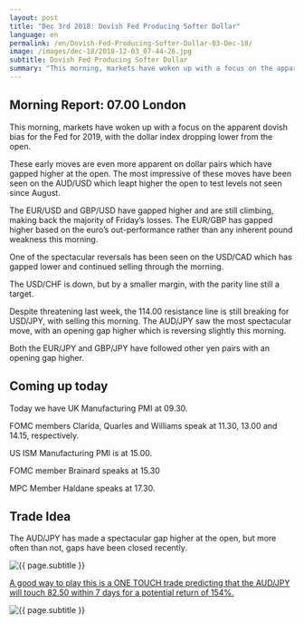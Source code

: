 ```yaml
---
layout: post
title: "Dec 3rd 2018: Dovish Fed Producing Softer Dollar"
language: en
permalink: /en/Dovish-Fed-Producing-Softer-Dollar-03-Dec-18/
image: /images/dec-18/2018-12-03_07-44-26.jpg
subtitle: Dovish Fed Producing Softer Dollar
summary: "This morning, markets have woken up with a focus on the apparent dovish bias for the Fed for 2019, with the dollar index dropping lower from the open"
---
```

## Morning Report: 07.00 London

This morning, markets have woken up with a focus on the apparent dovish bias for the Fed for 2019, with the dollar index dropping lower from the open. 

These early moves are even more apparent on dollar pairs which have gapped higher at the open. The most impressive of these moves have been seen on the AUD/USD which leapt higher the open to test levels not seen since August. 

The EUR/USD and GBP/USD have gapped higher and are still climbing, making back the majority of Friday’s losses. The EUR/GBP has gapped higher based on the euro’s out-performance rather than any inherent pound weakness this morning. 

One of the spectacular reversals has been seen on the USD/CAD which has gapped lower and continued selling through the morning. 

The USD/CHF is down, but by a smaller margin, with the parity line still a target. 

Despite threatening last week, the 114.00 resistance line is still breaking for USD/JPY, with selling this morning. The AUD/JPY saw the most spectacular move, with an opening gap higher which is reversing slightly this morning. 

Both the EUR/JPY and GBP/JPY have followed other yen pairs with an opening gap higher. 

## Coming up today

Today we have UK Manufacturing PMI at 09.30. 

FOMC members Clarida, Quarles and Williams speak at 11.30, 13.00 and 14.15, respectively. 

US ISM Manufacturing PMI is at 15.00.

FOMC member Brainard speaks at 15.30

MPC Member Haldane speaks at 17.30. 

## Trade Idea

The AUD/JPY has made a spectacular gap higher at the open, but more often than not, gaps have been closed recently.

<img class="post-image" src="{{ site.url }}/images/dec-18/2018-12-03_07-44-26.jpg" alt="{{ page.subtitle }}" title="{{ page.subtitle }}">

<a href="%LINK%%?currency=GBP&market=forex&underlying=frxAUDJPY&formname=touchnotouch&duration_amount=7&duration_units=d&amount=10&amount_type=stake&expiry_type=duration&barrier=82.50" target="_blank">A good way to play this is a ONE TOUCH trade predicting that the AUD/JPY will touch 82.50 within 7 days for a potential return of 154%.</a>

<img class="post-image" src="{{ site.url }}/images/dec-18/2018-12-03_07-42-23.jpg" alt="{{ page.subtitle }}" title="{{ page.subtitle }}">